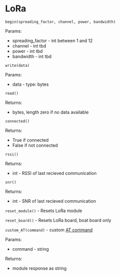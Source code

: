 # LoRa
`begin(spreading_factor, channel, power, bandwidth)`

Params:
- spreading_factor - int between 1 and 12
- channel - int tbd
- power - int tbd
- bandwidth - int tbd

`write(data)`

Params:
- data - type: bytes

`read()`

Returns:
- bytes, length zero if no data available

`connected()`

Returns:
- True if connected
- False if not connected

`rssi()`

Returns:
- int - RSSI of last recieved communication

`snr()`

Returns:
- int - SNR of last recieved communication

`reset_module()` - Resets LoRa module

`reset_board()` - Resets LoRa board, boat board only

`custom_AT(command)` - custom [AT command](https://files.seeedstudio.com/products/317990687/res/LoRa-E5%20AT%20Command%20Specification_V1.0%20.pdf)

Params:
- command - string

Returns:
- module response as string
